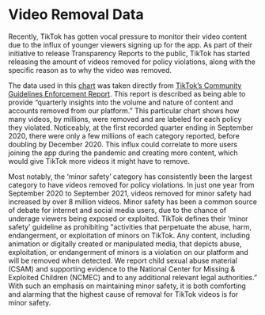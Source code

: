 # Video Removal Data
 
  
Recently, TikTok has gotten vocal pressure to monitor their video content due to the influx of younger viewers signing up for the app. As part of their initiative to release Transparency Reports to the public, TikTok has started releasing the amount of videos removed for policy violations, along with the specific reason as to why the video was removed. 

The data used in this [chart](https://docs.google.com/spreadsheets/d/1UlR3Lh4b6HM_-B76ZENpCGwOaV_cAkyMSOf2W4xnkAs/edit#gid=1507183171) was taken directly from [TikTok’s Community Guidelines Enforcement Report](https://www.tiktok.com/transparency/en/community-guidelines-enforcement-2022-3/). This report is described as being able to provide “quarterly insights into the volume and nature of content and accounts removed from our platform.” This particular chart shows how many videos, by millions, were removed and are labeled for each policy they violated. Noticeably, at the first recorded quarter ending in September 2020, there were only a few millions of each category reported, before doubling by December 2020. This influx could correlate to more users joining the app during the pandemic and creating more content, which would give TikTok more videos it might have to remove. 

Most notably, the ‘minor safety’ category has consistently been the largest category to have videos removed for policy violations. In just one year from September 2020 to September 2021, videos removed for minor safety had increased by over 8 million videos. Minor safety has been a common source of debate for internet and social media users, due to the chance of underage viewers being exposed or exploited. TikTok defines their ‘minor safety’ guideline as prohibiting "activities that perpetuate the abuse, harm, endangerment, or exploitation of minors on TikTok. Any content, including animation or digitally created or manipulated media, that depicts abuse, exploitation, or endangerment of minors is a violation on our platform and will be removed when detected. We report child sexual abuse material (CSAM) and supporting evidence  to the National Center for Missing & Exploited Children (NCMEC) and to any additional relevant legal authorities.” With such an emphasis on maintaining minor safety, it is both comforting and alarming that the highest cause of removal for TikTok videos is for minor safety. 

